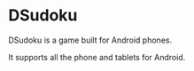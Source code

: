 # DSudoku

DSudoku is a game built for Android phones.

It supports all the phone and tablets for Android.
